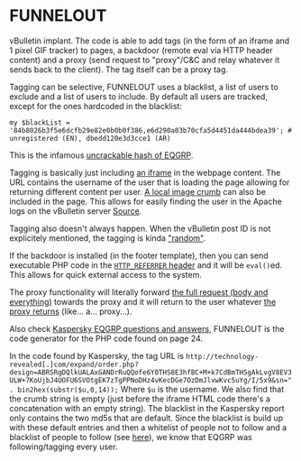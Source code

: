 # FUNNELOUT

vBulletin implant. The code is able to add tags (in the form of an iframe and 1 pixel GIF tracker) to pages, a backdoor (remote eval via HTTP header content) and a proxy (send request to "proxy"/C&C and relay whatever it sends back to the client). The tag itself can be a proxy tag.

Tagging can be selective, FUNNELOUT uses a blacklist, a list of users to exclude and a list of users to include. By default all users are tracked, except for the ones hardcoded in the blacklist:
```
my $blackList = '84b8026b3f5e6dcfb29e82e0b0b0f386,e6d290a03b70cfa5d4451da444bdea39'; # unregistered (EN), dbedd120e3d3cce1 (AR)
```
This is the infamous [uncrackable hash of EQGRP](https://arstechnica.com/information-technology/2015/02/password-cracking-experts-decipher-elusive-equation-group-crypto-hashes/).

Tagging is basically just including [an iframe](https://github.com/stoicsurgeon/EQGRP_Linux/blob/master/Linux/up/funnelout.v4.1.0.1.pl#L1047) in the webpage content. The URL contains the username of the user that is loading the page allowing for returning different content per user. [A local image crumb](https://github.com/stoicsurgeon/EQGRP_Linux/blob/master/Linux/up/funnelout.v4.1.0.1.pl#L924) can also be included in the page. This allows for easily finding the user in the Apache logs on the vBulletin server [Source](https://github.com/stoicsurgeon/EQGRP_Linux/blob/master/Linux/up/funnelout.v4.1.0.1.pl#L262).

Tagging also doesn't always happen. When the vBulletin post ID is not explicitely mentioned, the tagging is kinda ["random"](https://github.com/stoicsurgeon/EQGRP_Linux/blob/master/Linux/up/funnelout.v4.1.0.1.pl#L1023-L1028).

If the backdoor is installed (in the footer template), then you can send executable PHP code in the [`HTTP_REFERRER` header](https://github.com/stoicsurgeon/EQGRP_Linux/blob/master/Linux/up/funnelout.v4.1.0.1.pl#L288) and it will be `eval()`ed. This allows for quick external access to the system.

The proxy functionality will literally forward [the full request (body and everything)](https://github.com/stoicsurgeon/EQGRP_Linux/blob/master/Linux/up/funnelout.v4.1.0.1.pl#L1120-L1151) towards the proxy and it will return to the user whatever [the proxy returns](https://github.com/stoicsurgeon/EQGRP_Linux/blob/master/Linux/up/funnelout.v4.1.0.1.pl#L1209) (like... a... proxy...).

Also check [Kaspersky EQGRP questions and answers](https://cdn.securelist.com/files/2015/02/Equation_group_questions_and_answers.pdf), FUNNELOUT is the code generator for the PHP code found on page 24.

In the code found by Kaspersky, the tag URL is `http://technology-revealed[.]com/expand/order.php?design=ABRSRgDQlkUALAxGANDrRuQQofe6Y0THS8E3hfBC+M+k7CdBmTH5gAkLvgV8EV3ULW+7KoUjbJ4UOFU6SVOtgEK7zTgPPNoDHz4vKecDGe7OzDmJlvwKvc5uYg/I/5x9&sn=" . bin2hex(substr($u,0,14));` Where `$u` is the username. We also find that the crumb string is empty (just before the iframe HTML code there's a concatenation with an empty string). 
The blacklist in the Kaspersky report only contains the two md5s that are default. Since the blacklist is build up with these default entries and then a whitelist of people not to follow and a blacklist of people to follow (see [here](https://github.com/stoicsurgeon/EQGRP_Linux/blob/master/Linux/up/funnelout.v4.1.0.1.pl#L833-L864)), we know that EQGRP was following/tagging every user.


